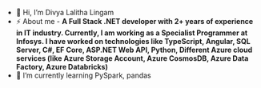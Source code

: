 - 👋 Hi, I’m Divya Lalitha Lingam
- ⚡ About me - **A Full Stack .NET developer with 2+ years of experience in IT industry. Currently, I am working as a Specialist Programmer at Infosys. I have worked on technologies like TypeScript, Angular, SQL Server, C#, EF Core, ASP.NET Web API, Python, Different Azure cloud services (like Azure Storage Account, Azure CosmosDB, Azure Data Factory, Azure Databricks)**
- 🌱 I’m currently learning PySpark, pandas

<!-- <h3 align="left">Languages and Tools:</h3> -->

<!-- - 💞️ I’m looking to collaborate on ... -->
<!-- - 📫 How to reach me ... -->
<!-- - 👀 I’m interested in ... -->
<!---
divyalalitha13/divyalalitha13 is a ✨ special ✨ repository because its `README.md` (this file) appears on your GitHub profile.
You can click the Preview link to take a look at your changes.
--->
